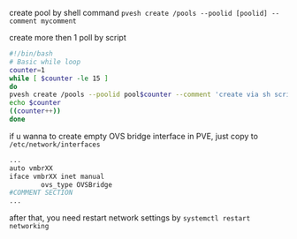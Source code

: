 create pool by shell command
`pvesh create /pools --poolid [poolid] --comment mycomment`

create more then 1 poll by script 
```bash
#!/bin/bash
# Basic while loop
counter=1
while [ $counter -le 15 ]
do
pvesh create /pools --poolid pool$counter --comment 'create via sh script'
echo $counter
((counter++))
done
```
if u wanna to create empty OVS bridge interface in PVE, just copy to `/etc/network/interfaces`

```bash
...
auto vmbrXX
iface vmbrXX inet manual
        ovs_type OVSBridge
#COMMENT SECTION
...
```
after that, you need restart network settings by `systemctl restart networking`

